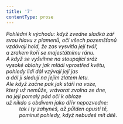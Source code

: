 ```yaml
---
title: '7'
contentType: prose
---
```


<section>

_Pohlédni k východu: když zvedne sladká zář  
svou hlavu z plamenů, oči všech pozemšťanů  
vzdávají hold, že zas vysvitla její tvář,  
a zrakem koří se majestátnímu ránu.  
A když se vyšvihne na stoupající sráz  
vysoké oblohy jak mládí vprostřed květu,  
pohledy lidí dál vzývají její jas  
a dál ji sledují na jejím zlatem letu.  
Ale když začne pak jak stáří na voze,  
který už nemůže, vrávorat zvolna ze dne,  
na její pomalý pád oči k obloze  
už nikdo s obdivem jako dřív nepozvedne:  
         tak i ty zahyneš, až půlden opustí tě,  
         pominut pohledy, když nebudeš mít dítě._

</section>
